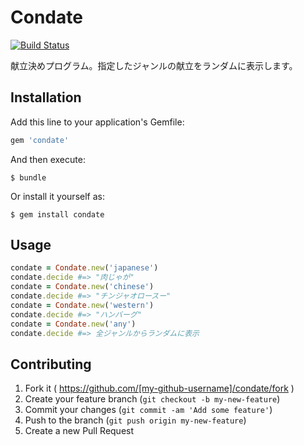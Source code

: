 # Condate

[![Build Status](https://travis-ci.org/yuzoiwasaki/condate.png)](https://travis-ci.org/yuzoiwasaki/condate)

献立決めプログラム。指定したジャンルの献立をランダムに表示します。

## Installation

Add this line to your application's Gemfile:

```ruby
gem 'condate'
```

And then execute:

    $ bundle

Or install it yourself as:

    $ gem install condate

## Usage

```ruby
condate = Condate.new('japanese')
condate.decide #=> "肉じゃが"
condate = Condate.new('chinese')
condate.decide #=> "チンジャオロースー"
condate = Condate.new('western')
condate.decide #=> "ハンバーグ"
condate = Condate.new('any')
condate.decide #=> 全ジャンルからランダムに表示
```

## Contributing

1. Fork it ( https://github.com/[my-github-username]/condate/fork )
2. Create your feature branch (`git checkout -b my-new-feature`)
3. Commit your changes (`git commit -am 'Add some feature'`)
4. Push to the branch (`git push origin my-new-feature`)
5. Create a new Pull Request
